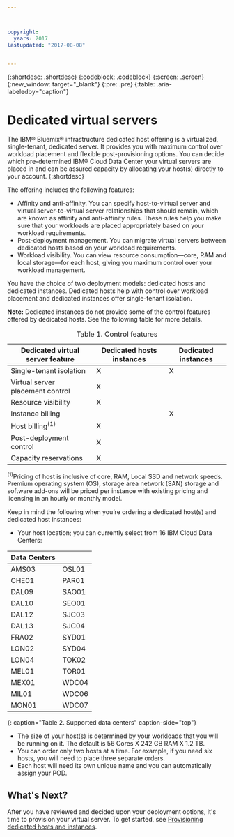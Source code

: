 ```yaml
---



copyright:
  years: 2017
lastupdated: "2017-08-08"


---
```


{:shortdesc: .shortdesc}
{:codeblock: .codeblock}
{:screen: .screen}
{:new_window: target="_blank"}
{:pre: .pre}
{:table: .aria-labeledby="caption"}


# Dedicated virtual servers
The IBM® Bluemix® infrastructure dedicated host offering is a virtualized, single-tenant, dedicated server. It provides you with maximum control over workload placement and flexible post-provisioning options. You can decide which pre-determined IBM® Cloud Data Center your virtual servers are placed in and can be assured capacity by allocating your host(s) directly to your account.
{:shortdesc}

The offering includes the following features: 

* Affinity and anti-affinity. You can specify host-to-virtual server and virtual server-to-virtual server relationships that should remain, which are known as affinity and anti-affinity rules. These rules help you make sure that your workloads are placed appropriately based on your workload requirements.
* Post-deployment management. You can migrate virtual servers between dedicated hosts based on your workload requirements.
* Workload visibility. You can view resource consumption—core, RAM and local storage—for each host, giving you maximum control over your workload management.

You have the choice of two deployment models: dedicated hosts and dedicated instances. Dedicated hosts help with control over workload placement and dedicated instances offer single-tenant isolation. 

**Note:** Dedicated instances do not provide some of the control features offered by dedicated hosts.  See the following table for more details. 
<table>
<CAPTION>Table 1. Control features</CAPTION>
<THEAD>
<TR>
<th>Dedicated virtual server feature</th>
<th>Dedicated hosts instances</th>
<th>Dedicated instances</th>
</TR>
</THEAD>
<TBODY>
<tr>
<td>Single-tenant isolation</td>
<td>X</td>
<td>X</td>
</tr>
<tr>
<td>Virtual server placement control</td>
<td>X</td>
<td></td>
</tr>
<tr>
<td>Resource visibility</td>
<td>X</td>
<td></td>
</tr>
<tr>
<td>Instance billing</td>
<td></td>
<td>X</td>
</tr>
<tr>
<td>Host billing<sup>(1)</sup></td>
<td>X</td>
<td></td>
</tr>
<tr>
<td>Post-deployment control</td>
<td>X</td>
<td></td>
</tr>
<tr>
<td>Capacity reservations</td>
<td>X</td>
<td></td>
</tr>
</TBODY>
</table>


<sup>(1)</sup>Pricing of host is inclusive of core, RAM, Local SSD and network speeds. Premium operating system (OS), storage area network (SAN) storage and software add-ons will be priced per instance with existing pricing and licensing in an hourly or monthly model.

Keep in mind the following when you’re ordering a dedicated host(s) and dedicated host instances:

* Your host location; you can currently select from 16 IBM Cloud Data Centers:
      
| Data Centers          ||
| ------------ | ------- | 
|AMS03         |  OSL01  |
|CHE01         |  PAR01  |
|DAL09         |  SAO01  |
|DAL10         |  SEO01  |
|DAL12         |  SJC03  |  
|DAL13         |  SJC04  |
|FRA02         |  SYD01  |
|LON02         |  SYD04  |
|LON04         |  TOK02  |    
|MEL01         |  TOR01  |
|MEX01         |  WDC04  |
|MIL01         |  WDC06  |
|MON01         |  WDC07  |
{: caption="Table 2. Supported data centers" caption-side="top"}

* The size of your host(s) is determined by your workloads that you will be running on it. The default is 56 Cores X 242 GB RAM X 1.2 TB. 
* You can order only two hosts at a time. For example, if you need six hosts, you will need to place three separate orders.
* Each host will need its own unique name and you can automatically assign your POD.

## What's Next?

After you have reviewed and decided upon your deployment options, it's time to provision your virtual server. To get started, see [Provisioning dedicated hosts and instances](../vsi/vsi_provision_dedicated.html).



  

